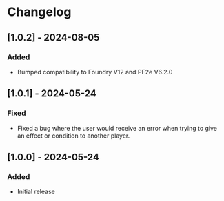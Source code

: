 # Changelog

## [1.0.2] - 2024-08-05

### Added

- Bumped compatibility to Foundry V12 and PF2e V6.2.0

## [1.0.1] - 2024-05-24

### Fixed

- Fixed a bug where the user would receive an error when trying to give an effect or condition to another player.

## [1.0.0] - 2024-05-24

### Added

- Initial release
